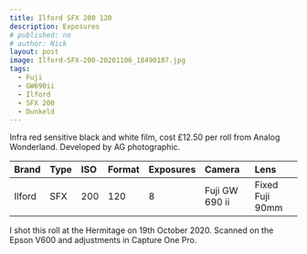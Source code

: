 ```yaml
---
title: Ilford SFX 200 120
description: Exposures
# published: no
# author: Nick
layout: post
image: Ilford-SFX-200-20201106_18490187.jpg
tags:
  - Fuji
  - GW690ii
  - Ilford
  - SFX 200
  - Dunkeld
---
```

Infra red sensitive black and white film, cost £12.50 per roll from Analog Wonderland. Developed by AG photographic.

Brand|Type|ISO|Format|Exposures|Camera|Lens
:----|:---|:--|:-----|:--------|:-----|:----
Ilford|SFX|200|120|8|Fuji GW 690 ii|Fixed Fuji 90mm

I shot this roll at the Hermitage on 19th October 2020. Scanned on the Epson V600 and adjustments in Capture One Pro.
